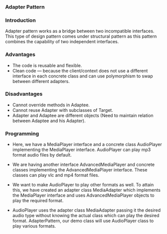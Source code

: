 ### Adapter Pattern

### Introduction

Adapter pattern works as a bridge between two incompatible interfaces. This type of design pattern comes under structural pattern as this pattern combines the capability of two independent interfaces.

### Advantages

- The code is reusable and flexible.
- Clean code — because the client/context does not use a different interface in each concrete class and can use polymorphism to swap between different adapters.

### Disadvantages

- Cannot override methods in Adaptee.
- Cannot reuse Adapter with subclasses of Target.
- Adapter and Adaptee are different objects (Need to maintain relation between Adaptee and his Adapter).

### Programming

- Here, we have a MediaPlayer interface and a concrete class AudioPlayer implementing the MediaPlayer interface. AudioPlayer can play mp3 format audio files by default.

- We are having another interface AdvancedMediaPlayer and concrete classes implementing the AdvancedMediaPlayer interface. These classes can play vlc and mp4 format files.

- We want to make AudioPlayer to play other formats as well. To attain this, we have created an adapter class MediaAdapter which implements the MediaPlayer interface and uses AdvancedMediaPlayer objects to play the required format.

- AudioPlayer uses the adapter class MediaAdapter passing it the desired audio type without knowing the actual class which can play the desired format. AdapterPattern, our demo class will use AudioPlayer class to play various formats.
